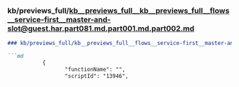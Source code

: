 ### kb/previews_full/kb__previews_full__kb__previews_full__flows__service-first__master-and-slot@guest.har.part081.md.part001.md.part002.md

```md
### kb/previews_full/kb__previews_full__flows__service-first__master-and-slot@guest.har.part081.md.part001.md (part 002)

```md
           {
                  "functionName": "",
                  "scriptId": "13946",
        
```

```

```
